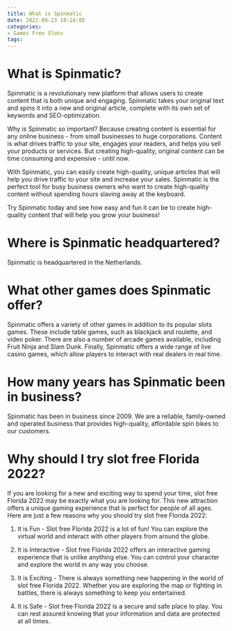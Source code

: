 ```yaml
---
title: What is Spinmatic
date: 2022-09-23 18:24:05
categories:
- Games Free Slots
tags:
---
```



#  What is Spinmatic?

Spinmatic is a revolutionary new platform that allows users to create content that is both unique and engaging. Spinmatic takes your original text and spins it into a new and original article, complete with its own set of keywords and SEO-optimization.

Why is Spinmatic so important? Because creating content is essential for any online business - from small businesses to huge corporations. Content is what drives traffic to your site, engages your readers, and helps you sell your products or services. But creating high-quality, original content can be time consuming and expensive - until now.

With Spinmatic, you can easily create high-quality, unique articles that will help you drive traffic to your site and increase your sales. Spinmatic is the perfect tool for busy business owners who want to create high-quality content without spending hours slaving away at the keyboard.

Try Spinmatic today and see how easy and fun it can be to create high-quality content that will help you grow your business!

#  Where is Spinmatic headquartered?

Spinmatic is headquartered in the Netherlands.

#  What other games does Spinmatic offer?

Spinmatic offers a variety of other games in addition to its popular slots games. These include table games, such as blackjack and roulette, and video poker. There are also a number of arcade games available, including Fruit Ninja and Slam Dunk. Finally, Spinmatic offers a wide range of live casino games, which allow players to interact with real dealers in real time.

#  How many years has Spinmatic been in business?

Spinmatic has been in business since 2009. We are a reliable, family-owned and operated business that provides high-quality, affordable spin bikes to our customers.

#  Why should I try slot free Florida 2022?

If you are looking for a new and exciting way to spend your time, slot free Florida 2022 may be exactly what you are looking for. This new attraction offers a unique gaming experience that is perfect for people of all ages. Here are just a few reasons why you should try slot free Florida 2022:

1. It is Fun - Slot free Florida 2022 is a lot of fun! You can explore the virtual world and interact with other players from around the globe.

2. It is Interactive - Slot free Florida 2022 offers an interactive gaming experience that is unlike anything else. You can control your character and explore the world in any way you choose.

3. It is Exciting - There is always something new happening in the world of slot free Florida 2022. Whether you are exploring the map or fighting in battles, there is always something to keep you entertained.

4. It is Safe - Slot free Florida 2022 is a secure and safe place to play. You can rest assured knowing that your information and data are protected at all times.